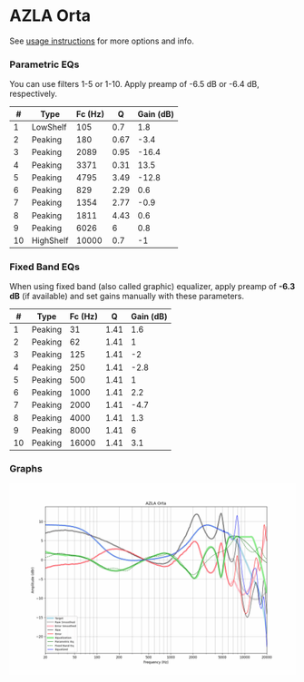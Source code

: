 # AZLA Orta
See [usage instructions](https://github.com/jaakkopasanen/AutoEq#usage) for more options and info.

### Parametric EQs
You can use filters 1-5 or 1-10. Apply preamp of -6.5 dB or -6.4 dB, respectively.

|   # | Type      |   Fc (Hz) |    Q |   Gain (dB) |
|-----|-----------|-----------|------|-------------|
|   1 | LowShelf  |       105 | 0.7  |         1.8 |
|   2 | Peaking   |       180 | 0.67 |        -3.4 |
|   3 | Peaking   |      2089 | 0.95 |       -16.4 |
|   4 | Peaking   |      3371 | 0.31 |        13.5 |
|   5 | Peaking   |      4795 | 3.49 |       -12.8 |
|   6 | Peaking   |       829 | 2.29 |         0.6 |
|   7 | Peaking   |      1354 | 2.77 |        -0.9 |
|   8 | Peaking   |      1811 | 4.43 |         0.6 |
|   9 | Peaking   |      6026 | 6    |         0.8 |
|  10 | HighShelf |     10000 | 0.7  |        -1   |

### Fixed Band EQs
When using fixed band (also called graphic) equalizer, apply preamp of **-6.3 dB** (if available) and set gains manually with these parameters.

|   # | Type    |   Fc (Hz) |    Q |   Gain (dB) |
|-----|---------|-----------|------|-------------|
|   1 | Peaking |        31 | 1.41 |         1.6 |
|   2 | Peaking |        62 | 1.41 |         1   |
|   3 | Peaking |       125 | 1.41 |        -2   |
|   4 | Peaking |       250 | 1.41 |        -2.8 |
|   5 | Peaking |       500 | 1.41 |         1   |
|   6 | Peaking |      1000 | 1.41 |         2.2 |
|   7 | Peaking |      2000 | 1.41 |        -4.7 |
|   8 | Peaking |      4000 | 1.41 |         1.3 |
|   9 | Peaking |      8000 | 1.41 |         6   |
|  10 | Peaking |     16000 | 1.41 |         3.1 |

### Graphs
![](./AZLA%20Orta.png)
